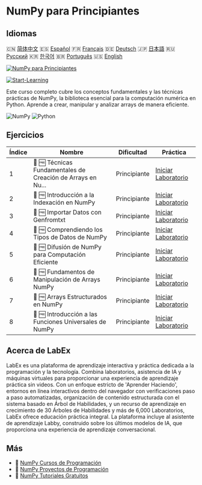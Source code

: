 # NumPy para Principiantes

## Idiomas

🇨🇳 [简体中文](README_zh.md) 🇪🇸 [Español](README_es.md) 🇫🇷 [Français](README_fr.md) 🇩🇪 [Deutsch](README_de.md) 🇯🇵 [日本語](README_ja.md) 🇷🇺 [Русский](README_ru.md) 🇰🇷 [한국어](README_ko.md) 🇧🇷 [Português](README_pt.md) 🇺🇸 [English](README.md) 

[![NumPy para Principiantes](https://cover-creator.labex.io/numpy-for-beginners.png?lang=es)](https://labex.io/es/courses/numpy-for-beginners)

[![Start-Learning](https://img.shields.io/badge/Start-Learning-whitesmoke?style=for-the-badge)](https://labex.io/es/courses/numpy-for-beginners)

Este curso completo cubre los conceptos fundamentales y las técnicas prácticas de NumPy, la biblioteca esencial para la computación numérica en Python. Aprende a crear, manipular y analizar arrays de manera eficiente.

![NumPy](https://img.shields.io/badge/NumPy-whitesmoke?style=for-the-badge&logo=numpy)
![Python](https://img.shields.io/badge/Python-whitesmoke?style=for-the-badge&logo=python)


## Ejercicios

|   Índice | Nombre                                                      | Dificultad   | Práctica                                                                                                                |
|----------|-------------------------------------------------------------|--------------|-------------------------------------------------------------------------------------------------------------------------|
|        1 | 📖 🆓 Técnicas Fundamentales de Creación de Arrays en Nu... | Principiante | <a target='_blank' href='https://labex.io/es/tutorials/numpy-numpy-array-creation-596338'>Iniciar Laboratorio</a>       |
|        2 | 📖 🆓 Introducción a la Indexación en NumPy                 | Principiante | <a target='_blank' href='https://labex.io/es/tutorials/numpy-numpy-indexing-on-ndarrays-596339'>Iniciar Laboratorio</a> |
|        3 | 📖 🆓 Importar Datos con Genfromtxt                         | Principiante | <a target='_blank' href='https://labex.io/es/tutorials/numpy-numpy-io-genfromtxt-596340'>Iniciar Laboratorio</a>        |
|        4 | 📖 🆓 Comprendiendo los Tipos de Datos de NumPy             | Principiante | <a target='_blank' href='https://labex.io/es/tutorials/numpy-numpy-data-types-596341'>Iniciar Laboratorio</a>           |
|        5 | 📖 🆓 Difusión de NumPy para Computación Eficiente          | Principiante | <a target='_blank' href='https://labex.io/es/tutorials/numpy-numpy-broadcasting-596342'>Iniciar Laboratorio</a>         |
|        6 | 📖 🆓 Fundamentos de Manipulación de Arrays NumPy           | Principiante | <a target='_blank' href='https://labex.io/es/tutorials/numpy-numpy-copies-and-views-596343'>Iniciar Laboratorio</a>     |
|        7 | 📖 🆓 Arrays Estructurados en NumPy                         | Principiante | <a target='_blank' href='https://labex.io/es/tutorials/numpy-numpy-structured-arrays-596344'>Iniciar Laboratorio</a>    |
|        8 | 📖 🆓 Introducción a las Funciones Universales de NumPy     | Principiante | <a target='_blank' href='https://labex.io/es/tutorials/numpy-numpy-universal-functions-596345'>Iniciar Laboratorio</a>  |

## Acerca de LabEx

LabEx es una plataforma de aprendizaje interactiva y práctica dedicada a la programación y la tecnología. Combina laboratorios, asistencia de IA y máquinas virtuales para proporcionar una experiencia de aprendizaje práctica sin videos. Con un enfoque estricto de 'Aprender Haciendo', entornos en línea interactivos dentro del navegador con verificaciones paso a paso automatizadas, organización de contenido estructurada con el sistema basado en Árbol de Habilidades, y un recurso de aprendizaje en crecimiento de 30 Árboles de Habilidades y más de 6,000 Laboratorios, LabEx ofrece educación práctica integral. La plataforma incluye al asistente de aprendizaje Labby, construido sobre los últimos modelos de IA, que proporciona una experiencia de aprendizaje conversacional.

## Más

- 🔗 [NumPy Cursos de Programación](https://github.com/labex-labs/awesome-programming-courses)
- 🔗 [NumPy Proyectos de Programación](https://github.com/labex-labs/awesome-programming-projects)
- 🔗 [NumPy Tutoriales Gratuitos](https://github.com/labex-labs/numpy-free-tutorials)

